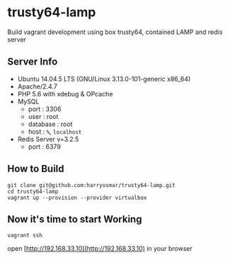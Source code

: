 # trusty64-lamp
Build vagrant development using box trusty64, contained LAMP and redis server

## Server Info
+ Ubuntu 14.04.5 LTS (GNU/Linux 3.13.0-101-generic x86_64)
+ Apache/2.4.7
+ PHP 5.6 with xdebug & OPcache
+ MySQL
  - port : 3306
  - user : root
  - database : root
  - host : `%`, `localhost`
+ Redis Server v=3.2.5
  - port : 6379

## How to Build
```
git clone git@github.com:harryosmar/trusty64-lamp.git
cd trusty64-lamp
vagrant up --provision --provider virtualbox
```

## Now it's time to start Working
```
vagrant ssh
```
open [http://192.168.33.10](http://192.168.33.10) in your browser
